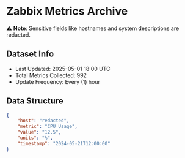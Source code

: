 # Zabbix Metrics Archive

⚠️ **Note**: Sensitive fields like hostnames and system descriptions are redacted.

## Dataset Info
- Last Updated: 2025-05-01 18:00 UTC
- Total Metrics Collected: 992
- Update Frequency: Every (1) hour

## Data Structure
```json
{
    "host": "redacted",
    "metric": "CPU Usage",
    "value": "12.5",
    "units": "%",
    "timestamp": "2024-05-21T12:00:00"
}
```
